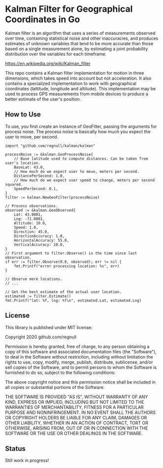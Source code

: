 # Kalman Filter for Geographical Coordinates in Go

Kalman filter is an algorithm that uses a series of measurements observed over time, containing statistical noise and other inaccuracies, 
and produces estimates of unknown variables that tend to be more accurate than those based on a single measurement alone, by estimating a 
joint probability distribution over the variables for each timeframe. 

https://en.wikipedia.org/wiki/Kalman_filter

This repo contains a Kalman filter implementation for motion in three dimensions, which takes speed into account but not acceleration.
It also contains a specialized implementation to work with geographical coordinates (lattitude, longitude and altitude). This
implementation may be used to process GPS measurements from mobile devices to produce a better estimate of the user's position.

## How to Use

To use, you first create an instance of GeoFilter, passing the arguments for process noise. The process noise is basically how much
you expect the user to move, per second.

```
import "github.com/regnull/kalman/kalman"

processNoise := &kalman.GeoProcessNoise{
    // Base latitude used to compute distances. Can be taken from user's location.
    BaseLat: 43.0,
    // How much do we expect user to move, meters per second.
    DistancePerSecond: 1.0,
    // How much do we expect user speed to change, meters per second squared.
    SpeedPerSecond: 0.1,
}
filter := kalman.NewGeoFilter(processNoise)

// Process observations.
observed := &kalman.GeoObserved{
    Lat: 43.0001,
    Lng: -71.0001,
    Altitude: 10.0,
    Speed: 1.0,
    Direction: 45.0,
    DirectionAccuracy: 1.0,
    HorizontalAccuracy: 55.0,
    VerticalAccuracy: 10.0,
}
// First argument to filter.Observe() is the time since last observation.
if err := filter.Observe(0.0, observed); err != nil {
    fmt.Printf("error processing location: %s", err)
}

// Observe more locations.
// ...

// Get the best estimate of the actual user location.
estimated := filter.Estimate()
fmt.Printf("lat: %f, lng: %f\n", estimated.Lat, estimated.Lng)
```

## License

This library is published under MIT license:

Copyright 2020 github.com/regnull

Permission is hereby granted, free of charge, to any person obtaining a copy of this software and associated documentation files (the "Software"), to deal in the Software without restriction, including without limitation the rights to use, copy, modify, merge, publish, distribute, sublicense, and/or sell copies of the Software, and to permit persons to whom the Software is furnished to do so, subject to the following conditions:

The above copyright notice and this permission notice shall be included in all copies or substantial portions of the Software.

THE SOFTWARE IS PROVIDED "AS IS", WITHOUT WARRANTY OF ANY KIND, EXPRESS OR IMPLIED, INCLUDING BUT NOT LIMITED TO THE WARRANTIES OF MERCHANTABILITY, FITNESS FOR A PARTICULAR PURPOSE AND NONINFRINGEMENT. IN NO EVENT SHALL THE AUTHORS OR COPYRIGHT HOLDERS BE LIABLE FOR ANY CLAIM, DAMAGES OR OTHER LIABILITY, WHETHER IN AN ACTION OF CONTRACT, TORT OR OTHERWISE, ARISING FROM, OUT OF OR IN CONNECTION WITH THE SOFTWARE OR THE USE OR OTHER DEALINGS IN THE SOFTWARE.

## Status

Still work in progress!